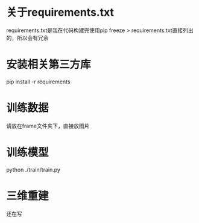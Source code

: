 # 关于requirements.txt
requirements.txt是我在代码构建完使用pip freeze > requirements.txt直接列出的，所以会有冗余

# 安装相关第三方库
pip install -r requirements

# 训练数据
请放在frame文件夹下，直接放图片

# 训练模型
python ./train/train.py

# 三维重建
还在写